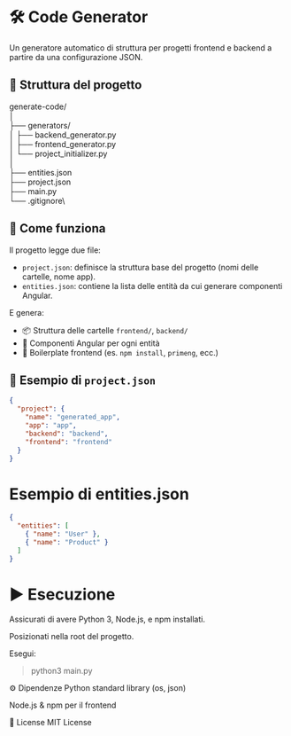 # 🛠️ Code Generator

Un generatore automatico di struttura per progetti frontend e backend a partire da una configurazione JSON.

## 📁 Struttura del progetto

generate-code/\
│\
├── generators/\
│ ├── backend_generator.py\
│ ├── frontend_generator.py\
│ └── project_initializer.py\
│\
├── entities.json\
├── project.json\
├── main.py\
└── .gitignore\


## 🚀 Come funziona

Il progetto legge due file:

- `project.json`: definisce la struttura base del progetto (nomi delle cartelle, nome app).
- `entities.json`: contiene la lista delle entità da cui generare componenti Angular.

E genera:

- 📦 Struttura delle cartelle `frontend/`, `backend/`
- 🧩 Componenti Angular per ogni entità
- 📁 Boilerplate frontend (es. `npm install`, `primeng`, ecc.)

## 🧾 Esempio di `project.json`

```json
{
  "project": {
    "name": "generated_app",
    "app": "app",
    "backend": "backend",
    "frontend": "frontend"
  }
}
```

# Esempio di entities.json
```json
{
  "entities": [
    { "name": "User" },
    { "name": "Product" }
  ]
}
```

# ▶️ Esecuzione
Assicurati di avere Python 3, Node.js, e npm installati.

Posizionati nella root del progetto.

Esegui:
> python3 main.py

⚙️ Dipendenze
Python standard library (os, json)

Node.js & npm per il frontend

📄 License
MIT License
